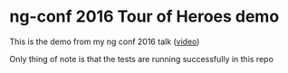 # ng-conf 2016 Tour of Heroes demo
This is the demo from my ng conf 2016 talk ([video](https://www.youtube.com/watch?v=wHZe6gGI5RY))

Only thing of note is that the tests are running successfully in this repo
